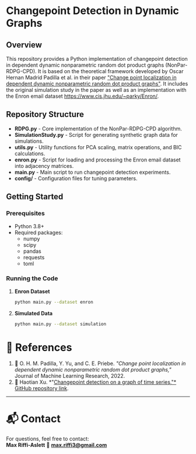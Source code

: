 # Changepoint Detection in Dynamic Graphs

## Overview
This repository provides a Python implementation of changepoint detection in dependent dynamic nonparametric random dot product graphs (NonPar-RDPG-CPD). It is based on the theoretical framework developed by Oscar Hernan Madrid Padilla et al. in their paper ["Change point localization in dependent dynamic nonparametric random dot product graphs"](https://arxiv.org/abs/1911.07494).
It includes the original simulation study in the paper as well as an implementation with the Enron email dataset https://www.cis.jhu.edu/~parky/Enron/.

## Repository Structure
- **RDPG.py** - Core implementation of the NonPar-RDPG-CPD algorithm.
- **SimulationStudy.py** - Script for generating synthetic graph data for simulations.
- **utils.py** - Utility functions for PCA scaling, matrix operations, and BIC calculations.
- **enron.py** - Script for loading and processing the Enron email dataset into adjacency matrices.
- **main.py** - Main script to run changepoint detection experiments.
- **config/** - Configuration files for tuning parameters.

## Getting Started

### Prerequisites
- Python 3.8+
- Required packages:
  - numpy
  - scipy
  - pandas
  - requests
  - toml

### Running the Code

1. **Enron Dataset**  
   ```bash
   python main.py --dataset enron
   ```

2. **Simulated Data**  
   ```bash
   python main.py --dataset simulation
   ```

# 📖 **References**

1. 📄 O. H. M. Padilla, Y. Yu, and C. E. Priebe. *"Change point localization in dependent dynamic nonparametric random dot product graphs,"* Journal of Machine Learning Research, 2022.  
2. 🔗 Haotian Xu. *"[Changepoint detection on a graph of time series,"* GitHub repository link](https://github.com/HaotianXu/changepoints?utm_source=chatgpt.com).  

---

# 📬 **Contact**

For questions, feel free to contact:  
**Max Riffi-Aslett** 📧 **max.riffi3@gmail.com**
